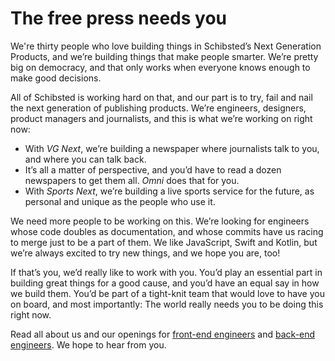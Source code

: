 # The free press needs you

We're thirty people who love building things in Schibsted’s Next Generation
Products, and we’re building things that make people smarter. We’re pretty big
on democracy, and that only works when everyone knows enough to make good
decisions.

All of Schibsted is working hard on that, and our part is to try, fail and
nail the next generation of publishing products. We’re engineers, designers,
product managers and journalists, and this is what we’re working on right now:

* With _VG Next_, we’re building a newspaper where journalists talk to you, and
  where you can talk back.
* It’s all a matter of perspective, and you’d have to read a dozen newspapers to
  get them all. _Omni_ does that for you.
* With _Sports Next_, we’re building a live sports service for the future, as
  personal and unique as the people who use it.

We need more people to be working on this. We’re looking for engineers whose
code doubles as documentation, and whose commits have us racing to merge just
to be a part of them. We like JavaScript, Swift and Kotlin, but we’re always
excited to try new things, and we hope you are, too!

If that’s you, we’d really like to work with you. You’d play an essential part
in building great things for a good cause, and you’d have an equal say in how we
build them. You’d be part of a tight-knit team that would love to have you on
board, and most importantly: The world really needs you to be doing this right
now.

Read all about us and our openings for [front-end engineers][front-end] and
[back-end engineers][back-end]. We hope to hear from you.

[front-end]: https://jobs.lever.co/schibsted/b9e24d27-330a-4eeb-a6a8-74a3bba64d31
[back-end]: https://jobs.lever.co/schibsted/66cbf96f-8637-4cff-93d3-e903d218d295
